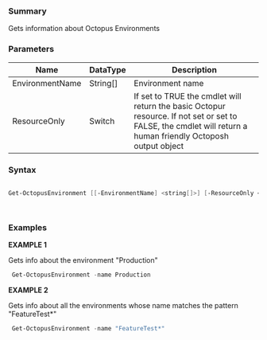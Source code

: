 ﻿### Summary
Gets information about Octopus Environments
### Parameters
| Name | DataType          | Description |
| ------------- | ----------- | ----------- |
| EnvironmentName | String[] |  Environment name     |
| ResourceOnly | Switch |  If set to TRUE the cmdlet will return the basic Octopur resource. If not set or set to FALSE, the cmdlet will return a human friendly Octoposh  output object     |

### Syntax
``` powershell

Get-OctopusEnvironment [[-EnvironmentName] <string[]>] [-ResourceOnly <SwitchParameter>] [<CommonParameters>]




``` 

### Examples
**EXAMPLE 1**

Gets info about the environment "Production"

``` powershell 
 Get-OctopusEnvironment -name Production
``` 

**EXAMPLE 2**

Gets info about all the environments whose name matches the pattern "FeatureTest*"

``` powershell 
 Get-OctopusEnvironment -name "FeatureTest*"
``` 

